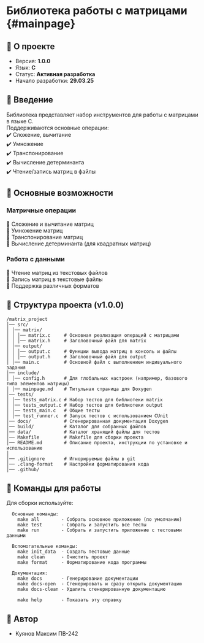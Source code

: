 # Библиотека работы с матрицами {#mainpage}

## 📌 О проекте
- Версия: **1.0.0**
- Язык: **C**
- Статус: **Активная разработка**
- Начало разработки: **29.03.25**

## 📌 Введение
Библиотека представляет набор инструментов для работы с матрицами в языке C.  
Поддерживаются основные операции:  
✔️ Сложение, вычитание  
✔️ Умножение  
✔️ Транспонирование  
✔️ Вычисление детерминанта  
✔️ Чтение/запись матриц в файлы  

## 📌 Основные возможности
### Матричные операции
🔹 Сложение и вычитание матриц  
🔹 Умножение матриц  
🔹 Транспонирование матриц  
🔹 Вычисление детерминанта (для квадратных матриц)  

### Работа с данными
🔹 Чтение матриц из текстовых файлов  
🔹 Запись матриц в текстовые файлы  
🔹 Поддержка различных форматов  


## 📌 Структура проекта (v1.0.0)
```
/matrix_project
│── src/
│ │── matrix/
│ │ │── matrix.c     # Основная реализация операций с матрицами
│ │ │── matrix.h     # Заголовочный файл для matrix
│ │── output/
│ │ │── output.c     # Функции вывода матриц в консоль и файлы
│ │ │── output.h     # Заголовочный файл для output
│ │── main.c         # Основной файл с выполнением индивуального задания
│── include/
│ │── config.h       # Для глобальных настроек (например, базового типа элементов матрицы)
│ │── mainpage.md    # Титульная страница для Doxygen
│── tests/
│ │── tests_matrix.c # Набор тестов для библиотеки matrix
│ │── tests_output.c # Набор тестов для библиотеки output
│ │── tests_main.c   # Общие тесты
│ │── test_runner.c  # Запуск тестов с использованием CUnit
│── docs/            # Сгенерированная документация Doxygen
│── build/           # Каталог для собранных файлов
│── data/            # Каталог хранящий файлы для тестов
│── Makefile         # Makefile для сборки проекта
│── README.md        # Описание проекта, инструкции по установке и использованию
│
│── .gitignore       # Игнорируемые файлы в git
│── .clang-format    # Настройки форматирования кода
│── .github/         
```

## 📌 Команды для работы
Для сборки используйте:
```
  Основные команды:
    make all        - Собрать основное приложение (по умолчанию)
    make test       - Собрать и запустить все тесты
    make run        - Собрать и запустить приложение с тестовыми данными

  Вспомогательные команды:
    make init_data  - Создать тестовые данные
    make clean      - Очистить проект
    make format     - Форматирование кода программы

  Документация:
    make docs       - Генерирование документации
    make docs-open  - Сгенерировать и сразу открыть документацию
    make docs-clean - Удалить сгенерированную документацию

    make help       - Показать эту справку
```

## 👥 Автор
- Куянов Максим ПВ-242

